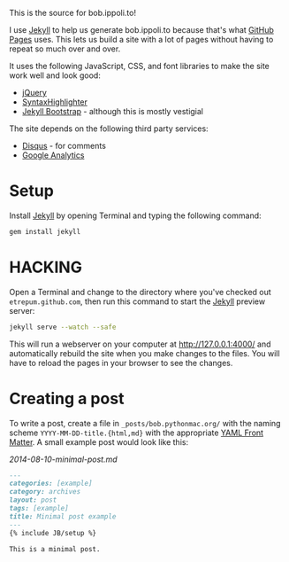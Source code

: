This is the source for bob.ippoli.to!

I use [Jekyll] to help us generate bob.ippoli.to because that's
what [GitHub Pages] uses. This lets us build a site with a lot of
pages without having to repeat so much over and over.

It uses the following JavaScript, CSS, and font libraries to make the
site work well and look good:
* [jQuery]
* [SyntaxHighlighter]
* [Jekyll Bootstrap] - although this is mostly vestigial

The site depends on the following third party services:
* [Disqus] - for comments
* [Google Analytics]

# Setup

Install [Jekyll] by opening Terminal and typing the following command:

```bash
gem install jekyll
```

# HACKING

Open a Terminal and change to the directory where you've checked out
`etrepum.github.com`, then run this command to start the [Jekyll]
preview server:

```bash
jekyll serve --watch --safe
```

This will run a webserver on your computer at http://127.0.0.1:4000/
and automatically rebuild the site when you make changes to the files.
You will have to reload the pages in your browser to see the changes.

# Creating a post

To write a post, create a file in `_posts/bob.pythonmac.org/` with
the naming scheme `YYYY-MM-DD-title.{html,md}` with the appropriate
[YAML Front Matter]. A small example post would look like this:

*2014-08-10-minimal-post.md*
```markdown
---
categories: [example]
category: archives
layout: post
tags: [example]
title: Minimal post example
---
{% include JB/setup %}

This is a minimal post.
```

[Jekyll]: http://jekyllrb.com/
[GitHub Pages]: https://pages.github.com/
[jQuery]: http://jquery.com/
[SyntaxHighlighter]: http://alexgorbatchev.com/SyntaxHighlighter/
[Jekyll Bootstrap]: http://jekyllbootstrap.com/
[YAML Front Matter]: http://jekyllrb.com/docs/frontmatter/
[Disqus]: https://disqus.com/
[Google Analytics]: http://www.google.com/analytics/
